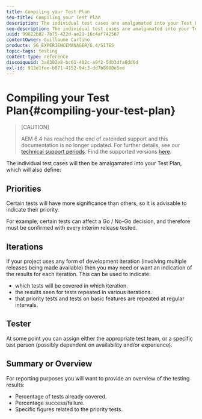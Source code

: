 ```yaml
---
title: Compiling your Test Plan
seo-title: Compiling your Test Plan
description: The individual test cases are amalgamated into your Test Plan
seo-description: The individual test cases are amalgamated into your Test Plan
uuid: 99822b02-7b75-422d-ae21-16c4af742567
contentOwner: Guillaume Carlino
products: SG_EXPERIENCEMANAGER/6.4/SITES
topic-tags: testing
content-type: reference
discoiquuid: 3a8302e8-bc61-402c-a9f2-5db3dfa6dd6d
exl-id: 913e1fee-b071-4152-94c3-dd7b8900e5ed
---
```

# Compiling your Test Plan{#compiling-your-test-plan}

>[CAUTION]
>
>AEM 6.4 has reached the end of extended support and this documentation is no longer updated. For further details, see our [technical support periods](https://helpx.adobe.com/support/programs/eol-matrix.html). Find the supported versions [here](https://experienceleague.adobe.com/docs/).

The individual test cases will then be amalgamated into your Test Plan, which will also define:

## Priorities

Certain tests will have more significance than others, so it is advisable to indicate their priority.

For example, certain tests can affect a Go / No-Go decision, and therefore must be confirmed with every interim release tested.

## Iterations

If your project uses any form of development iteration (involving multiple releases being made available) then you may need or want an indication of the results for each iteration. This can be used to indicate:

* which tests will be covered in which iteration.
* the results seen for tests repeated in various iterations. 
* that priority tests and tests on basic features are repeated at regular intervals.

## Tester

At some point you can assign either the appropriate test team, or a specific test person (possibly dependent on availability and/or experience).

## Summary or Overview

For reporting purposes you will want to provide an overview of the testing results:

* Percentage of tests already covered.
* Percentage success/failure.
* Specific figures related to the priority tests.
